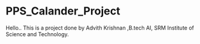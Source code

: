 # PPS_Calander_Project
Hello.. 
This is a project done by Advith Krishnan ,B.tech AI, SRM Institute of Science and Technology.
